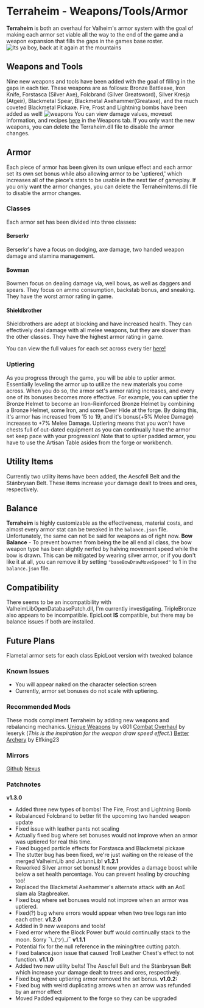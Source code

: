 # Terraheim - Weapons/Tools/Armor
**Terraheim** is both an overhaul for Valheim's armor system with the goal of making each armor set viable all the way to the end of the game and a weapon expansion that fills the gaps in the games base roster. 
![Its ya boy, back at it again at the mountains](https://media.discordapp.net/attachments/610164117277245482/827282733658669056/unknown.png?width=960&height=540)
## Weapons and Tools
Nine new weapons and tools have been added with the goal of filling in the gaps in each tier.
These weapons are as follows: Bronze Battleaxe, Iron Knife, Forstasca (Silver Axe), Folcbrand (Silver Greatsword), Silver Kresja (Atgeir), Blackmetal Spear, Blackmetal Axehammer(Greataxe), and the much coveted Blackmetal Pickaxe.
Fire, Frost and Lightning bombs have been added as well!
![weapons](https://media.discordapp.net/attachments/610164117277245482/827283248425992282/unknown.png?width=892&height=640)
You can view damage values, moveset information, and recipes [here](https://docs.google.com/spreadsheets/d/1DlnnJOvorgCQ1k1e4lO5nF8M-QQpf7FZmO5bRj3mwLI/edit?usp=sharing) in the Weapons tab.
If you only want the new weapons, you can delete the Terraheim.dll file to disable the armor changes.
## Armor
Each piece of armor has been given its own unique effect and each armor set its own set bonus while also allowing armor to be 'uptiered,' which increases all of the piece's stats to be usable in the next tier of gameplay.
If you only want the armor changes, you can delete the TerraheimItems.dll file to disable the armor changes.
### Classes
Each armor set has been divided into three classes:
#### Berserkr
Berserkr's have a focus on dodging, axe damage, two handed weapon damage and stamina management. 

#### Bowman
Bowmen focus on dealing damage via, well bows, as well as daggers and spears. They focus on ammo consumption, backstab bonus, and sneaking. They have the worst armor rating in game.

#### Shieldbrother
Shieldbrothers are adept at blocking and have increased health. They can effectively deal damage with all melee weapons, but they are slower than the other classes. They have the highest armor rating in game.

You can view the full values for each set across every tier [here!](https://docs.google.com/spreadsheets/d/1DlnnJOvorgCQ1k1e4lO5nF8M-QQpf7FZmO5bRj3mwLI/edit?usp=sharing)

### Uptiering
As you progress through the game, you will be able to uptier armor. Essentially leveling the armor up to utilize the new materials you come across. When you do so, the armor set's armor rating increases, and every one of its bonuses becomes more effective.
For example, you can uptier the Bronze Helmet to become an Iron-Reinforced Bronze Helmet by combining a Bronze Helmet, some Iron, and some Deer Hide at the forge. By doing this, it's armor has increased from 15 to 19, and it's bonus(+5% Melee Damage) increases to +7% Melee Damage.
Uptiering means that you won't have chests full of out-dated equipment as you can continually have the armor set keep pace with your progression!
Note that to uptier padded armor, you have to use the Artisan Table asides from the forge or workbench.
## Utility Items
Currently two utility items have been added, the Aescfell Belt and the Stánbrysan Belt. These items increase your damage dealt to trees and ores, respectively.
## Balance
**Terraheim** is highly customizable as the effectiveness, material costs, and almost every armor stat can be tweaked in the `balance.json` file. Unfortunately, the same can not be said for weapons as of right now.
**Bow Balance** - To prevent bowmen from being the be all end all class, the bow weapon type has been slightly nerfed by halving movement speed while the bow is drawn. This can be mitigated by wearing silver armor, or if you don't like it at all, you can remove it by setting `"baseBowDrawMoveSpeeed"` to 1 in the `balance.json` file.
## Compatibility
There seems to be an incompatibility with ValheimLibOpenDatabasePatch.dll, I'm currently investigating.
TripleBronze also appears to be incompatible.
EpicLoot **IS** compatible, but there may be balance issues if both are installed.
## Future Plans
Flametal armor sets for each class
EpicLoot version with tweaked balance
### Known Issues
- You will appear naked on the character selection screen  
- Currently, armor set bonuses do not scale with uptiering.

### Recommended Mods
These mods compliment Terraheim by adding new weapons and rebalancing mechanics.
[Unique Weapons](https://www.nexusmods.com/valheim/mods/799) by v801
[Combat Overhaul](https://www.nexusmods.com/valheim/mods/591) by leseryk (*This is the inspiration for the weapon draw speed effect.*)
[Better Archery](https://www.nexusmods.com/valheim/mods/348?tab=description) by Elfking23

### Mirrors
[Github](https://github.com/DasSauerkraut/Terraheim)
[Nexus](https://www.nexusmods.com/valheim/mods/803?tab=description)

### Patchnotes
**v1.3.0**
- Added three new types of bombs! The Fire, Frost and Lightning Bomb
- Rebalanced Folcbrand to better fit the upcoming two handed weapon update
- Fixed issue with leather pants not scaling
- Actually fixed bug where set bonuses would not improve when an armor was uptiered for real this time.
- Fixed bugged particle effects for Forstasca and Blackmetal pickaxe
- The stutter bug has been fixed, we're just waiting on the release of the merged ValheimLib and JotunnLib!
**v1.2.1**
- Reworked Silver armor set bonus! It now provides a damage boost while below a set health percentage. You can prevent healing by crouching too!
- Replaced the Blackmetal Axehammer's alternate attack with an AoE slam ala Stagbreaker.
- Fixed bug where set bonuses would not improve when an armor was uptiered.
- Fixed(?) bug where errors would appear when two tree logs ran into each other.
**v1.2.0**
- Added in 9 new weapons and tools!
- Fixed error where the Block Power buff would continually stack to the moon. Sorry ¯\\_(ツ)\_/¯
**v1.1.1**
- Potential fix for the null reference in the mining/tree cutting patch.
- Fixed balance.json issue that caused Troll Leather Chest's effect to not function.
**v1.1.0**
- Added two new utility belts! The Aescfell Belt and the Stánbrysan Belt which increase your damage dealt to trees and ores, respectively.
- Fixed bug where uptiering armor removed the set bonus.
**v1.0.2:**
- Fixed bug with weird duplicating arrows when an arrow was refunded by an armor effect
- Moved Padded equipment to the forge so they can be upgraded
